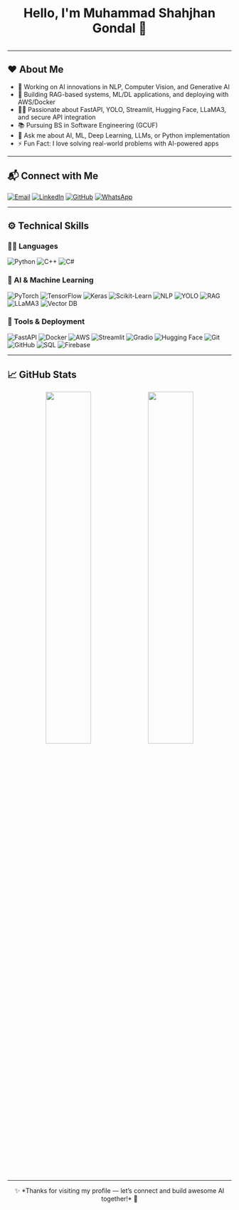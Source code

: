 <h1 align="center"> Hello, I'm Muhammad Shahjhan Gondal 👋</h1>

<p align="center">
  <img src="https://komarev.com/ghpvc/?username=shahjhan99&style=flat-square&color=blue" alt=""/>
</p>

---

## ❤️ About Me

- 🤖 Working on AI innovations in NLP, Computer Vision, and Generative AI
- 🔬 Building RAG-based systems, ML/DL applications, and deploying with AWS/Docker
- 👨‍💻 Passionate about FastAPI, YOLO, Streamlit, Hugging Face, LLaMA3, and secure API integration
- 📚 Pursuing BS in Software Engineering (GCUF)
- 💬 Ask me about AI, ML, Deep Learning, LLMs, or Python implementation
- ⚡ Fun Fact: I love solving real-world problems with AI-powered apps

---

## 📬 Connect with Me

[![Email](https://img.shields.io/badge/Email-0078D4?style=for-the-badge&logo=gmail&logoColor=white)](mailto:shahjhangondal99@gmail.com)
[![LinkedIn](https://img.shields.io/badge/LinkedIn-0077B5?style=for-the-badge&logo=linkedin&logoColor=white)](https://www.linkedin.com/in/muhammad-shahjhan-gondal-493884311/)
[![GitHub](https://img.shields.io/badge/GitHub-181717?style=for-the-badge&logo=github&logoColor=white)](https://github.com/shahjhan99)
[![WhatsApp](https://img.shields.io/badge/WhatsApp-25D366?style=for-the-badge&logo=whatsapp&logoColor=white)](https://wa.me/923406337733)

---

## ⚙️ Technical Skills

### 👨‍💻 Languages
![Python](https://img.shields.io/badge/Python-3670A0?style=for-the-badge&logo=python&logoColor=white)
![C++](https://img.shields.io/badge/C++-00599C?style=for-the-badge&logo=c%2B%2B&logoColor=white)
![C#](https://img.shields.io/badge/C%23-239120?style=for-the-badge&logo=c-sharp&logoColor=white)

### 🤖 AI & Machine Learning
![PyTorch](https://img.shields.io/badge/PyTorch-EE4C2C?style=for-the-badge&logo=pytorch&logoColor=white)
![TensorFlow](https://img.shields.io/badge/TensorFlow-FF6F00?style=for-the-badge&logo=tensorflow&logoColor=white)
![Keras](https://img.shields.io/badge/Keras-D00000?style=for-the-badge&logo=keras&logoColor=white)
![Scikit-Learn](https://img.shields.io/badge/Scikit--Learn-F7931E?style=for-the-badge&logo=scikit-learn&logoColor=white)
![NLP](https://img.shields.io/badge/NLP-49CC90?style=for-the-badge)
![YOLO](https://img.shields.io/badge/YOLO-FF6F00?style=for-the-badge&logo=openCV&logoColor=white)
![RAG](https://img.shields.io/badge/RAG-FF4081?style=for-the-badge)
![LLaMA3](https://img.shields.io/badge/LLaMA3-8E44AD?style=for-the-badge)
![Vector DB](https://img.shields.io/badge/Vector--DB-FFA500?style=for-the-badge)

### 🧰 Tools & Deployment
![FastAPI](https://img.shields.io/badge/FastAPI-005571?style=for-the-badge&logo=fastapi)
![Docker](https://img.shields.io/badge/Docker-2496ED?style=for-the-badge&logo=docker&logoColor=white)
![AWS](https://img.shields.io/badge/AWS-232F3E?style=for-the-badge&logo=amazonaws&logoColor=white)
![Streamlit](https://img.shields.io/badge/Streamlit-FF4B4B?style=for-the-badge&logo=streamlit&logoColor=white)
![Gradio](https://img.shields.io/badge/Gradio-FFB000?style=for-the-badge&logo=gradio&logoColor=white)
![Hugging Face](https://img.shields.io/badge/HuggingFace-FFD21F?style=for-the-badge&logo=huggingface&logoColor=black)
![Git](https://img.shields.io/badge/Git-F05032?style=for-the-badge&logo=git&logoColor=white)
![GitHub](https://img.shields.io/badge/GitHub-181717?style=for-the-badge&logo=github&logoColor=white)
![SQL](https://img.shields.io/badge/SQL-4479A1?style=for-the-badge&logo=mysql&logoColor=white)
![Firebase](https://img.shields.io/badge/Firebase-FFCA28?style=for-the-badge&logo=firebase&logoColor=black)

---

## 📈 GitHub Stats

<p align="center">
  <img src="https://github-readme-stats.vercel.app/api?username=shahjhan99&show_icons=true&theme=radical" width="45%"/>
  <img src="https://github-readme-stats.vercel.app/api/top-langs/?username=shahjhan99&layout=compact&theme=radical" width="45%"/>
</p>

---

<p align="center">
  ✨ *Thanks for visiting my profile — let’s connect and build awesome AI together!* 🚀
</p>
